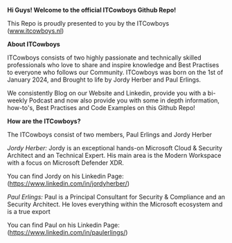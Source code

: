 **Hi Guys! Welcome to the official ITCowboys Github Repo!**

This Repo is proudly presented to you by the ITCowboys (www.itcowboys.nl)

**About ITCowboys**

ITCowboys consists of two highly passionate and technically skilled professionals who love to share and inspire knowledge and Best Practises to everyone who follows our Community. ITCowboys was born on the 1st of January 2024, and Brought to life by Jordy Herber and Paul Erlings.

We consistently Blog on our Website and Linkedin, provide you with a bi-weekly Podcast and now also provide you with some in depth information, how-to's, Best Practises and Code Examples on this Github Repo!


**How are the ITCowboys?**

The ITCowboys consist of two members, Paul Erlings and Jordy Herber

_Jordy Herber:_
Jordy is an exceptional hands-on Microsoft Cloud & Security Architect and an Technical Expert. His main area is the Modern Workspace with a focus on Microsoft Defender XDR.

You can find Jordy on his Linkedin Page: (https://www.linkedin.com/in/jordyherber/)


_Paul Erlings:_
Paul is a Principal Consultant for Security & Compliance and an Security Architect. He loves everything within the Microsoft ecosystem and is a true export

You can find Paul on his Linkedin Page: (https://www.linkedin.com/in/paulerlings/)